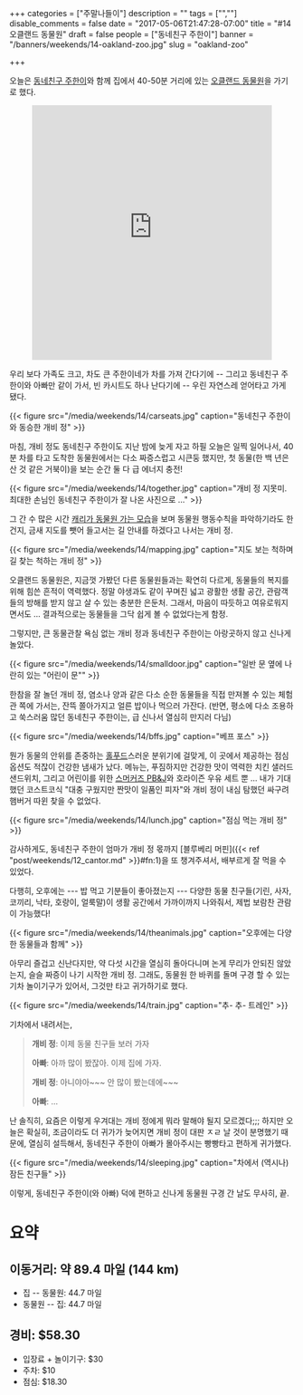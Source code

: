 +++
categories = ["주말나들이"]
description = ""
tags = ["",""]
disable_comments = false
date = "2017-05-06T21:47:28-07:00"
title = "#14 오클랜드 동물원"
draft = false
people = ["동네친구 주한이"]
banner = "/banners/weekends/14-oakland-zoo.jpg"
slug = "oakland-zoo"

+++

오늘은 [동네친구 주한이](/people/동네친구-주한이)와 함께 집에서 40-50분 거리에
있는 [오클랜드 동물원](http://www.oaklandzoo.org/)을 가기로 했다.

<figure>
<iframe
src="https://www.google.com/maps/embed?pb=!1m18!1m12!1m3!1d202373.31294790687!2d-122.26635749311119!3d37.5766628465624!2m3!1f0!2f0!3f0!3m2!1i1024!2i768!4f13.1!3m3!1m2!1s0x808f8f126fe5f7e1%3A0xe47975f45ac47306!2sOakland+Zoo!5e0!3m2!1sen!2sus!4v1494133276054"
width="100%" height="450" frameborder="0" style="border:0"
allowfullscreen></iframe>
</figure>

우리 보다 가족도 크고, 차도 큰 주한이네가 차를 가져 간다기에 -- 그리고
동네친구 주한이와 아빠만 같이 가서,  빈 카시트도 하나 난다기에 -- 우린
자연스레 얻어타고 가게 됐다.

{{< figure
  src="/media/weekends/14/carseats.jpg"
  caption="동네친구 주한이와 동승한 개비 정" >}}

마침, 개비 정도 동네친구 주한이도 지난 밤에 늦게 자고 하필 오늘은 일찍
일어나서, 40분 차를 타고 도착한 동물원에서는 다소 짜증스럽고 시큰둥 했지만,
첫 동물(한 백 년은 산 것 같은 거북이)을 보는 순간 둘 다 급 에너지 충전!

{{< figure
  src="/media/weekends/14/together.jpg"
  caption="개비 정 지못미. 최대한 손님인 동네친구 주한이가 잘 나온 사진으로 …" >}}

그 간 수 많은 시간 [캐리가 동물원 가는
모습](https://www.youtube.com/watch?v=mLxHgAQwCyA&t=252s)을 보며 동물원
행동수칙을 파악하기라도 한 건지, 금새 지도를 뺏어 들고서는 길 안내를 하겠다고
나서는 개비 정.

{{< figure
  src="/media/weekends/14/mapping.jpg"
  caption="지도 보는 척하며 길 찾는 척하는 개비 정" >}}

오클랜드 동물원은, 지금껏 가봤던 다른 동물원들과는 확연히 다르게, 동물들의
복지를 위해 힘쓴 흔적이 역력했다. 정말 야생과도 같이 꾸며진 넓고 광활한 생활
공간, 관람객들의 방해를 받지 않고 살 수 있는 충분한 은둔처. 그래서, 마음이
따듯하고 여유로워지면서도 … 결과적으로는 동물들을 그닥 쉽게 볼 수 없었다는게
함정.

그렇지만, 큰 동물관찰 욕심 없는 개비 정과 동네친구 주한이는 아랑곳하지 않고
신나게 놀았다.

{{< figure
  src="/media/weekends/14/smalldoor.jpg"
  caption="일반 문 옆에 나란히 있는 \"어린이 문\"" >}}

한참을 잘 놀던 개비 정, 염소나 양과 같은 다소 순한 동물들을 직접 만져볼 수 있는
체험관 쪽에 가서는, 잔뜩 쫄아가지고 얼른 밥이나 먹으러 가잔다. (반면, 평소에
다소 조용하고 쑥스러움 많던 동네친구 주한이는, 급 신나서 열심히 만지러 다님)

{{< figure
  src="/media/weekends/14/bffs.jpg"
  caption="베프 포스" >}}

뭔가 동물의 안위를 존중하는 [홀푸드](http://www.wholefoodsmarket.com/)스러운
분위기에 걸맞게, 이 곳에서 제공하는 점심 옵션도 적잖이 건강한 냄새가 났다.
메뉴는, 푸짐하지만 건강한 맛이 역력한 치킨 샐러드 샌드위치, 그리고 어린이를
위한 [스머커즈
PB&J](http://www.smuckersuncrustables.com/products/peanut-butter-and-strawberry-jam-sandwich)와
호라이즌 우유 세트 뿐 … 내가 기대했던 코스트코식 "대충 구웠지만 짠맛이 일품인
피자"와 개비 정이 내심 탐했던 싸구려 햄버거 따윈 찾을 수 없었다.

{{< figure
  src="/media/weekends/14/lunch.jpg"
  caption="점심 먹는 개비 정" >}}

감사하게도, 동네친구 주한이 엄마가 개비 정 몫까지 [블루베리 머핀]({{< ref
"post/weekends/12_cantor.md" >}}#fn:1)을 또 챙겨주셔서, 배부르게 잘 먹을 수
있었다.

다행히, 오후에는 --- 밥 먹고 기분들이 좋아졌는지 --- 다양한 동물 친구들(기린,
사자, 코끼리, 낙타, 호랑이, 얼룩말)이 생활 공간에서 가까이까지 나와줘서, 제법
보람찬 관람이 가능했다!

{{< figure
  src="/media/weekends/14/theanimals.jpg"
  caption="오후에는 다양한 동물들과 함께" >}}

아무리 즐겁고 신난다지만, 약 다섯 시간을 열심히 돌아다니며 논게 무리가 안되진
않았는지, 슬슬 짜증이 나기 시작한 개비 정. 그래도, 동물원 한 바퀴를 돌며 구경
할 수 있는 기차 놀이기구가 있어서, 그것만 타고 귀가하기로 했다.

{{< figure
  src="/media/weekends/14/train.jpg"
  caption="추- 추- 트레인" >}}

기차에서 내려서는,

> **개비 정**: 이제 동물 친구들 보러 가자
>
> **아빠**: 아까 많이 봤잖아. 이제 집에 가자.
>
> **개비 정**: 아니야아~~~ 안 많이 봤는데에~~~
>
> **아빠**: …

난 솔직히, 요즘은 이렇게 우겨대는 개비 정에게 뭐라 말해야 될지 모르겠다;;;
하지만 오늘은 확실히, 조금이라도 더 귀가가 늦어지면 개비 정이 대판 ㅈㄹ 날 것이
분명했기 때문에, 열심히 설득해서, 동네친구 주한이 아빠가 몰아주시는 빵빵타고
편하게 귀가했다.

{{< figure
  src="/media/weekends/14/sleeping.jpg"
  caption="차에서 (역시나) 잠든 친구들" >}}

이렇게, 동네친구 주한이(와 아빠) 덕에 편하고 신나게 동물원 구경 간 날도 무사히, 끝.

# 요약

## 이동거리: 약 89.4 마일 (144 km)

- 집 -- 동물원: 44.7 마일
- 동물원 -- 집: 44.7 마일

## 경비: $58.30

- 입장료 + 놀이기구: $30
- 주차: $10
- 점심: $18.30
